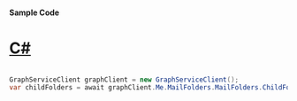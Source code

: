 #### Sample Code
# [C#](#tab/Csharp)

```C#

GraphServiceClient graphClient = new GraphServiceClient();
var childFolders = await graphClient.Me.MailFolders.MailFolders.ChildFolders.Request().GetAsync();

```
